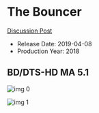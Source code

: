 # The Bouncer

[Discussion Post](https://www.avsforum.com/threads/bass-eq-for-filtered-movies.2995212/post-57943818)

* Release Date: 2019-04-08
* Production Year: 2018

## BD/DTS-HD MA 5.1

![img 0](https://i.imgur.com/YqD0WZh.jpg)

![img 1](https://i.imgur.com/QzwpXTI.jpg)

